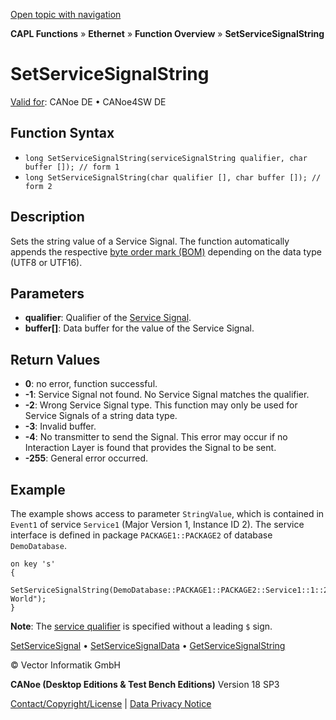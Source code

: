 [Open topic with navigation](../../../../../CANoeDEFamily.htm#Topics/CAPLFunctions/IP/Functions/CAPLfunctionSomeIpSetServiceSignalString.md)

**CAPL Functions** » **Ethernet** » **Function Overview** » **SetServiceSignalString**

# SetServiceSignalString

[Valid for](../../../Shared/FeatureAvailability.md): CANoe DE • CANoe4SW DE

## Function Syntax

- `long SetServiceSignalString(serviceSignalString qualifier, char buffer []); // form 1`
- `long SetServiceSignalString(char qualifier [], char buffer []); // form 2`

## Description

Sets the string value of a Service Signal. The function automatically appends the respective [byte order mark (BOM)](../../../CANoeCANalyzer/Ethernet/ILSomeIP/ILSomeIPBOM.md) depending on the data type (UTF8 or UTF16).

## Parameters

- **qualifier**: Qualifier of the [Service Signal](../../../CANoeCANalyzer/Ethernet/ILSomeIP/ILSomeIPServiceSignals.md).
- **buffer[]**: Data buffer for the value of the Service Signal.

## Return Values

- **0**: no error, function successful.
- **-1**: Service Signal not found. No Service Signal matches the qualifier.
- **-2**: Wrong Service Signal type. This function may only be used for Service Signals of a string data type.
- **-3**: Invalid buffer.
- **-4**: No transmitter to send the Signal. This error may occur if no Interaction Layer is found that provides the Signal to be sent.
- **-255**: General error occurred.

## Example

The example shows access to parameter `StringValue`, which is contained in `Event1` of service `Service1` (Major Version 1, Instance ID 2). The service interface is defined in package `PACKAGE1::PACKAGE2` of database `DemoDatabase`.

```plaintext
on key 's'
{
    SetServiceSignalString(DemoDatabase::PACKAGE1::PACKAGE2::Service1::1::2::Event1::StringValue,"Hello World");
}
```

**Note**: The [service qualifier](../../../CANoeCANalyzer/Ethernet/ILSomeIP/ILSomeIPServiceSignals.md) is specified without a leading `$` sign.

[SetServiceSignal](CAPLfunctionSomeIpSetServiceSignal.md) • [SetServiceSignalData](CAPLfunctionSomeIpSetServiceSignalData.md) • [GetServiceSignalString](CAPLfunctionSomeIpGetServiceSignalString.md)

© Vector Informatik GmbH

**CANoe (Desktop Editions & Test Bench Editions)** Version 18 SP3

[Contact/Copyright/License](../../../Shared/ContactCopyrightLicense.md) | [Data Privacy Notice](https://www.vector.com/int/en/company/get-info/privacy-policy/)